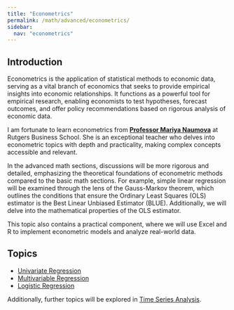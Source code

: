 ```yaml
---
title: "Econometrics"
permalink: /math/advanced/econometrics/
sidebar:
  nav: "econometrics"
---
```


## Introduction

Econometrics is the application of statistical methods to economic data, serving as a vital branch of economics that seeks to provide empirical insights into economic relationships. It functions as a powerful tool for empirical research, enabling economists to test hypotheses, forecast outcomes, and offer policy recommendations based on rigorous analysis of economic data.

I am fortunate to learn econometrics from **[Professor Mariya Naumova](https://www.business.rutgers.edu/faculty/mariya-naumova)** at Rutgers Business School. She is an exceptional teacher who delves into econometric topics with depth and practicality, making complex concepts accessible and relevant.

In the advanced math sections, discussions will be more rigorous and detailed, emphasizing the theoretical foundations of econometric methods compared to the basic math sections. For example, simple linear regression will be examined through the lens of the Gauss-Markov theorem, which outlines the conditions that ensure the Ordinary Least Squares (OLS) estimator is the Best Linear Unbiased Estimator (BLUE). Additionally, we will delve into the mathematical properties of the OLS estimator.

This topic also contains a practical component, where we will use Excel and R to implement econometric models and analyze real-world data.

## Topics

- [Univariate Regression](univariate-regression.md)
- [Multivariable Regression](multivariable-regression.md)
- [Logistic Regression](logistic-regression.md)

Additionally, further topics will be explored in [Time Series Analysis](http://bagelquant.com/math/advanced/time-series-analysis).

